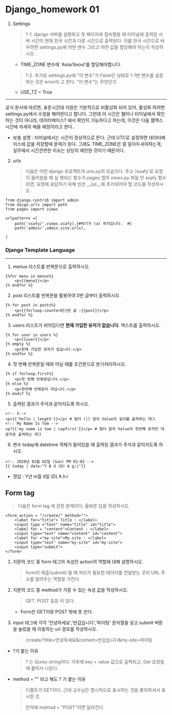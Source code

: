 # Django_homework 01



1. Settings

   > 1-1. django 서버를 실행하고 첫 페이지에 접속했을 때 터미널에 출력된 서버 시간이 현재 한국 시간과 다른 시간으로 출력된다. 이를 한국 시간으로 바꾸려면 settings.py에 어떤 변수 그리고 어떤 값을 할당해야 하는지 작성하시오. 

   

   * TIME_ZONE 변수에 'Asia/Seoul'를 할당해야합니다.

   

   > 1-2. 추가로 settings.py에 "이 변수"가 False인 상태로 1-1번 변수를 설정하는 것은 error라 고 한다. "이 변수"는 무엇인가

   * USE_TZ = True

---

공식 문서에 따르면, 표준시간대 지원은 기본적으로 비활성화 되어 있어, 활성화 하려면 settings.py에서 수정을 해야한다고 합니다. 그런데 이 시간은 웹이나 터미널에서 확인하는 것이 아니라, 데이터베이스? 에서 확인이 가능하다고 하는데, 이것은 다음 웹엑스 시간에 자세히 배울 예정이라고 한다.. 



* 보충 설명 : 터미널에서는 시간이 정상적으로 뜬다. 근데 UTC로 설정하면 데이터베이스에 값을 저장할때 문제가 된다. 그래도 TIME_ZONE은 잘 알아두셔야하는게, 실무에서 시간관련한 이슈는 상당히 예민한 것이기 때문이다.





2. urls

   > 다음은 어떤 django 프로젝트의 urls.py의 모습이다. 주소 ’/ssafy’로 요청이 들어왔을 때 실 행되는 함수가 pages 앱의 views.py 파일 안 ssafy 함수라면, 요청에 응답하기 위해 빈칸 __(a)__에 추가되어야 할 코드를 작성하시오.



```django
from django.contrib import admin
from dajgo.urls import path
from pages import views

urlpatterns =[
	path('ssafy/',views.ssafy),{#여기가 (a) 위치입니다.  #}
	path('admin/',admin.site.urls),

]
```







### Django Template Language

---



1) menus 리스트를 반복문으로 출력하시오.

```django
{%for menu in menus%}
	<p>{{menu}}</p>
{% endfor %}
```



2) post 리스트를 반복문을 활용하여 0번 글부터 출력하시오.

```django
{% for post in posts%}
	<p>{{forloop.counter0}}번 글 :{{post}}</p>
{% endfor %}
```



3) users 리스트가 비어있다면 **현재 가입한 유저가 없습니다.** 텍스트를 출력하시오.

```django
{% for user in users %}
	<p>{{user}}</p>
{% empty %}
	<p>현재 가입한 유저가 없습니다.</p>
{% endfor %}
```



4) 첫 번째 반복문일 때와 아닐 때를 조건문으로 분기처리하시오.

```django
{% if forloop.first%}
	<p>첫 번째 반복문입니다.</p>
{% else %}
	<p>첫번째 반복문이 아닙니다.</p>
{% endif %}
```



5) 출력된 결과가 주석과 같아지도록 하시오.

```
<!-- 5-->
<p>{{'hello | length'}}</p> # 필터 (|) 앞의 Value의 길이를 출력하는 태그
<!-- My Name Is Tom --> 
<p?{{'my name is tom | capfirst'}}</p> # 필터 앞의 Value의 첫번째 문자만 대문자로 출력하는 태그
```



6) 변수 today에 datetime 객체가 들어있을 때 출력된 결과가 주석과 같아지도록 하시오.

```django
<!-- 2020년 02월 02일 (Sun) PM 02:02 -->
{{ today | date:"Y B d (D) A g:i"}}
```



* 정답 : Y년 m월 d일 (D) A h:i





## Form tag

> 다음은 form tag 에 관한 문제이다. 올바른 답을 작성하시오.

```django
<form action = "/create/" method="">
    <label for="title"> Title : </label>
	<input type ="text" name="title" id="title">
    <label for = "content">Content : </label>
    <input type="text" name="content" id="content">
    <label for ="my-site">My-site : </label>
    <input type="text" name="my-site" id="my-site">
    <input type="submit"> 
</form>
```

1. 지문의 코드 중 form 태그의 속성인 action의 역할에 대해 설명하시오.

   > form이 제출(submit) 될 때 처리가 필요한 데이터를 전달받는 곳의 URL 주소를 알려주는 역할을 가진다.

2. 지문의 코드 중 method가 가질 수 있는 속성 값을 작성하시오.

   > GET. POST 등등 이 있다.

   * Form은 GET이랑 POST 밖에 못 쓴다.

3. input 태그에 각각 '안녕하세요','반갑습니다','파이팅' 문자열을 넣고 submit 버튼을 눌렀을 때 이동하는 url 경로를 작성하시오.

   > /create/?title=안녕하세요&content=반갑습니다&my-site=파이팅

* ?가 붙는 이유

  > ? 는 Qurey string이다. 이후에 key = value 값으로 출력되고, Get 요청일때 붙어서 나온다.

* method = "" 라고 해도 ? 가 붙는 이유

  > 디폴트가 GET이다. 근데 교수님은 명시적으로 표시하는 것을 좋아하셔서 표시한 것.
  >
  > 만약에 method = "POST"이면 달라진다.